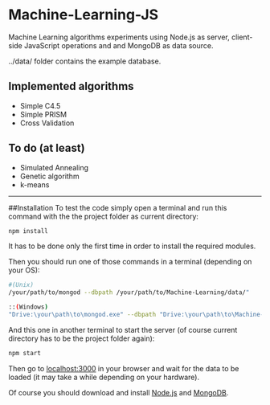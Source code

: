# Machine-Learning-JS
Machine Learning algorithms experiments using Node.js as server, client-side JavaScript operations and and MongoDB as data source.

../data/ folder contains the example database.

## Implemented algorithms
* Simple C4.5
* Simple PRISM
* Cross Validation

## To do (at least)
* Simulated Annealing
* Genetic algorithm
* k-means

***

##Installation
To test the code simply open a terminal and run this command with the the project folder as current directory:
```bash
npm install
```
It has to be done only the first time in order to install the required modules.

Then you should run one of those commands in a terminal (depending on your OS):
```bash
#(Unix)
/your/path/to/mongod --dbpath /your/path/to/Machine-Learning/data/"
```
```bash
::(Windows)
"Drive:\your\path\to\mongod.exe" --dbpath "Drive:\your\path\to\Machine-Learning\data\"
```
And this one in another terminal to start the server (of course current directory has to be the project folder again):
```bash
npm start
```
Then go to [localhost:3000](http://localhost:3000) in your browser and wait for the data to be loaded (it may take a while depending on your hardware).

Of course you should download and install [Node.js](https://nodejs.org/) and [MongoDB](https://www.mongodb.org/).

